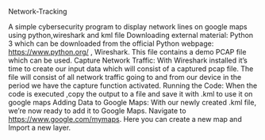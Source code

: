 Network-Tracking

A simple cybersecurity program to display network lines on google maps using python,wireshark and kml file Downloading external material: Python 3 which can be downloaded from the official Python webpage: https://www.python.org/ , Wireshark. This file contains a demo PCAP file which can be used. Capture Network Traffic: With Wireshark installed it’s time to create our input data which will consist of a captured pcap file. The file will consist of all network traffic going to and from our device in the period we have the capture function activated. Running the Code: When the code is executed ,copy the output to a file and save it with .kml to use it on google maps Adding Data to Google Maps: With our newly created .kml file, we’re now ready to add it to Google Maps. Navigate to https://www.google.com/mymaps. Here you can create a new map and Import a new layer.
